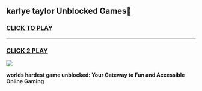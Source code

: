 
## karlye taylor Unblocked Games👋
<h3>
<a href="https://premium.freeplayer.one?title=karlye_taylor&ref=16F">CLICK TO PLAY</a></h3>
<hr>

<h3>
<a href="https://premium.freeplayer.one?title=karlye_taylor&ref=16F">CLICK 2 PLAY</a>
  
</h3>

<a href="https://premium.freeplayer.one?title=karlye_taylor&ref=16F/"><img src="https://clearcache.store/games.png"></a>


**worlds hardest game unblocked: Your Gateway to Fun and Accessible Online Gaming**

